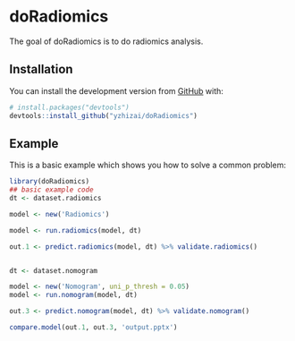 
<!-- README.md is generated from README.Rmd. Please edit that file -->

# doRadiomics

<!-- badges: start -->

<!-- badges: end -->

The goal of doRadiomics is to do radiomics analysis.

## Installation

You can install the development version from
[GitHub](https://github.com/) with:

``` r
# install.packages("devtools")
devtools::install_github("yzhizai/doRadiomics")
```

## Example

This is a basic example which shows you how to solve a common problem:

``` r
library(doRadiomics)
## basic example code
dt <- dataset.radiomics

model <- new('Radiomics')

model <- run.radiomics(model, dt)

out.1 <- predict.radiomics(model, dt) %>% validate.radiomics()


dt <- dataset.nomogram

model <- new('Nomogram', uni_p_thresh = 0.05)
model <- run.nomogram(model, dt)

out.3 <- predict.nomogram(model, dt) %>% validate.nomogram()

compare.model(out.1, out.3, 'output.pptx')
```
